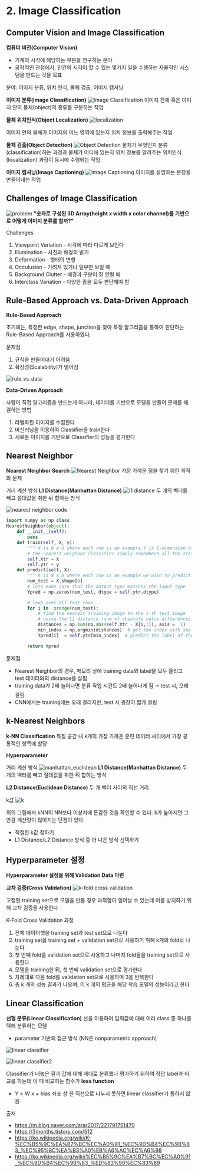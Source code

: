 # 2. Image Classification

## Computer Vision and Image Classification

**컴퓨터 비전(Computer Vision)**
 - 기계의 시각에 해당하는 부분을 연구하는 분야
 - 공학적인 관점에서, 인간의 시각이 할 수 있는 몇가지 일을 수행하는 자율적인 시스템을 만드는 것을 목표

 분야: 이미지 분류, 위치 인식, 물체 검출, 이미지 캡셔닝

**이미지 분류(Image Classification)**
![Image Classification](https://user-images.githubusercontent.com/59776953/113523115-de511200-95e0-11eb-98cd-cef16b96d2de.png)
이미지 전체 혹은 이미지 안의 물체(object)의 종류를 구분하는 작업

**물체 위치인식(Object Localization)**
![localization](https://user-images.githubusercontent.com/59776953/113523118-e27d2f80-95e0-11eb-856a-53cffb9b7c49.png)

이미지 안의 물체가 이미지의 어느 영역에 있는지 위치 정보를 출력해주는 작업

**물체 검출(Object Detection)**
![Object Detection](https://user-images.githubusercontent.com/59776953/113523127-eb6e0100-95e0-11eb-8f33-693db307764f.png)
물체가 무엇인지 분류(classification)하는 과정과 물체가 어디에 있는지 위치 정보를 알려주는 위치인식(localization) 과정이 동시에 수행되는 작업

**이미지 캡셔닝(Image Captioning)**
 ![Image Captioning](https://user-images.githubusercontent.com/59776953/113523113-dd1fe500-95e0-11eb-8461-2120cea7e0d1.png)
 이미지를 설명하는 문장을 만들어내는 작업
 
## Challenges of Image Classification

![problem](https://user-images.githubusercontent.com/59776953/113523170-28d28e80-95e1-11eb-9554-d43c281698ae.png)
**"숫자로 구성된 3D Array(height x width x color channel)를 기반으로 어떻게 이미지 분류를 할까?"**

Challenges
1. Viewpoint Variation - 시각에 따라 다르게 보인다
2. Illumination - 사진과 배경의 밝기
3. Deformation - 형태의 변형
4. Occulusion - 가려져 있거나 일부만 보일 때
5. Background Clutter - 배경과 구분이 잘 안될 때
6. Interclass Variation - 다양한 종을 모두 판단해야 함

## Rule-Based Approach vs. Data-Driven Approach

**Rule-Based Approach**

초기에는, 특정한 edge, shape, junction을 찾아 특정 알고리즘을 통하여 판단하는 Rule-Based Approach를 사용하였다. 

문제점
1. 규칙을 만들어내기 어려움
2. 확장성(Scalability)가 떨어짐

![rule_vs_data](https://user-images.githubusercontent.com/59776953/113523350-579d3480-95e2-11eb-9a4c-94e16923d7f1.png)

**Data-Driven Approach**

사람이 직접 알고리즘을 만드는게 아니라, 데이터를 기반으로 모델을 만들어 문제를 해결하는 방법

1. 라벨화된 이미지를 수집한다
2. 머신러닝을 이용하여 Classifier을 train한다
3. 새로운 이미지를 기반으로 Classifier의 성능을 평가한다

## Nearest Neighbor

**Nearest Neighbor Search**
![Nearest Neighbor](https://user-images.githubusercontent.com/59776953/113523304-042ae680-95e2-11eb-9f76-c3823b7d0dc6.png)
가장 가까운 점을 찾기 위한 최적화 문제

거리 계산 방식
**L1 Distance(Manhattan Distance)**
![l1 distance](https://user-images.githubusercontent.com/59776953/113523229-7e0ea000-95e1-11eb-9196-7e00b47d63ce.png)
두 개의 벡터를 빼고 절대값을 취한 뒤 합하는 방식

![nearest neighbor code](https://user-images.githubusercontent.com/59776953/113523216-6b946680-95e1-11eb-94ff-eeb6b0d762bd.png)
```python
import numpy as np class
NearestNeighbor(object):  
	def __init__(self):  
		pass  
	def train(self, X, y):  
		""" X is N x D where each row is an example.Y is 1-dimension of size N """  
		# the nearest neighbor classifier simply remembers all the training data 
		self.Xtr = X 
		self.ytr = y 
	def predict(self, X):  
		""" X is N x D where each row is an example we wish to predict label for """ 
		num_test = X.shape[0]  
		# lets make sure that the output type matches the input type 
		Ypred = np.zeros(num_test, dtype = self.ytr.dtype)  

		# loop over all test rows  
		for i in  xrange(num_test):  
			# find the nearest training image to the i'th test image  
			# using the L1 distance (sum of absolute value differences) 
			distances = np.sum(np.abs(self.Xtr - X[i,:]), axis =  1) 
			min_index = np.argmin(distances)  # get the index with smallest distance 
			Ypred[i]  = self.ytr[min_index]  # predict the label of the nearest example  

		return Ypred  
```

문제점
- Nearest Neighbor의 경우, 메모리 상에 training data와 label을 모두 올리고 test 데이터와의 distance를 살핌
- training data가 2배 늘어나면 분류 작업 시간도 2배 늘어나게 됨 🠖 test 시, 오래 걸림
- CNN에서는 training에는 오래 걸리지만, test 시 굉장히 짧게 걸림

## k-Nearest Neighbors

**k-NN Classification**
 특징 공간 내 k개의 가장 가까운 훈련 데이터 사이에서 가장 공통적인 항목에 할당

**Hyperparameter**

거리 계산 방식
![manhattan_euclidean](https://user-images.githubusercontent.com/59776953/113523121-e4df8980-95e0-11eb-988c-fddcb372ee76.png)
**L1 Distance(Manhattan Distance)**
두 개의 벡터를 빼고 절대값을 취한 뒤 합하는 방식

**L2 Distance(Euclidean Distance)**
두 개 벡터 사이의 직선 거리

k값 
![k](https://user-images.githubusercontent.com/59776953/113523427-86b3a600-95e2-11eb-8711-2b6b64b96ac7.png)

위의 그림에서 kNN이 NN보다 이상치에 둔감한 것을 확인할 수 있다. k가 높아지면 그만큼 계산량이 많아지는 단점이 있다.

- 적절한 k값 정하기
- L1 Distance/L2 Distance 방식 중 더 나은 방식 선택하기

## Hyperparameter 설정

**Hyperparameter 설정을 위해 Validation Data 마련**

**교차 검증(Cross Validation)**
![k-fold cross validation](https://user-images.githubusercontent.com/59776953/113523090-bcf02600-95e0-11eb-8cba-e96d1b4a2716.png)

고정된 training set으로 모델을 만들 경우 과적합이 일어날 수 있는데 이를 방지하기 위해 교차 검증을 사용한다

K-Fold Cross Validation 과정
1. 전체 데이터셋을 training set과 test set으로 나눈다
2. training set을 training set + validation set으로 사용하기 위해 k개의 fold로 나눈다
3.  첫 번째 fold를 validation set으로 사용하고 나머지 fold들을 training set으로 사용한다
4. 모델을 training한 뒤, 첫 번째 validation set으로 평가한다
5. 차례대로 다음 fold를 validation set으로 사용하며 3을 반복한다
6. 총 k 개의 성능 결과가 나오며, 이 k 개의 평균을 해당 학습 모델의 성능이라고 한다

## Linear Classification

 **선형 분류(Linear Classification)**
 선을 이용하여 입력값에 대해 여러 class 중 하나를 택해 분류하는 모델
 - parameter 기반의 접근 방식
 (NN은 nonparametric approach)

![linear classifier](https://user-images.githubusercontent.com/59776953/113523266-c1690e80-95e1-11eb-8ef2-5111cf434726.png)

![linear classifier2](https://user-images.githubusercontent.com/59776953/113523267-c332d200-95e1-11eb-9c79-c925a4c7886d.png)

Classifier가 내놓은 결과 값에 대해 제대로 분류했나 평가하기 위하여 정답 label과 비교를 하는데 이 때 비교하는 함수가 **loss function**

- Y = W x + bias 좌표 상 한 직선으로 나누지 못하면 linear classifier가 통하지 않음

출처
- https://m.blog.naver.com/arar2017/221791751470
- https://3months.tistory.com/512
- https://ko.wikipedia.org/wiki/K-%EC%B5%9C%EA%B7%BC%EC%A0%91_%EC%9D%B4%EC%9B%83_%EC%95%8C%EA%B3%A0%EB%A6%AC%EC%A6%98
- https://ko.wikipedia.org/wiki/%EC%B5%9C%EA%B7%BC%EC%A0%91_%EC%9D%B4%EC%9B%83_%ED%83%90%EC%83%89
